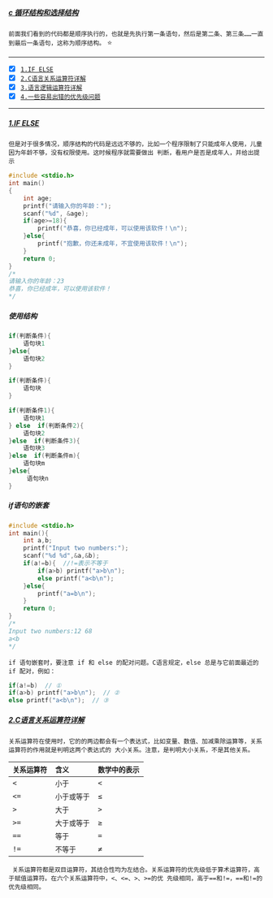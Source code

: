 ##### [c 循环结构和选择结构](#top) <b id="top"></b>
`前面我们看到的代码都是顺序执行的，也就是先执行第一条语句，然后是第二条、第三条……一直到最后一条语句，这称为顺序结构。` :star:

------

- [x] [`1.IF ELSE`](#target1)
- [x] [`2.C语言关系运算符详解`](#target2)
- [x] [`3.语言逻辑运算符详解`](#target3)
- [x] [`4.一些容易出错的优先级问题`](#target4)

------

##### [1.IF ELSE](#top) <b id="target1"></b>
`但是对于很多情况，顺序结构的代码是远远不够的，比如一个程序限制了只能成年人使用，儿童因为年龄不够，没有权限使用。这时候程序就需要做出
判断，看用户是否是成年人，并给出提示`

```c
#include <stdio.h>
int main()
{
    int age;
    printf("请输入你的年龄：");
    scanf("%d", &age);
    if(age>=18){
        printf("恭喜，你已经成年，可以使用该软件！\n");
    }else{
        printf("抱歉，你还未成年，不宜使用该软件！\n");
    }
    return 0;
}
/*
请输入你的年龄：23
恭喜，你已经成年，可以使用该软件！
*/
```

##### 使用结构
```c
if(判断条件){
    语句块1
}else{
    语句块2
}

if(判断条件){
    语句块
}

if(判断条件1){
    语句块1
} else  if(判断条件2){
    语句块2
}else  if(判断条件3){
    语句块3
}else  if(判断条件m){
    语句块m
}else{
     语句块n
}
```

##### if语句的嵌套

```c
#include <stdio.h>
int main(){
    int a,b;
    printf("Input two numbers:");
    scanf("%d %d",&a,&b);
    if(a!=b){  //!=表示不等于
        if(a>b) printf("a>b\n");
        else printf("a<b\n");
    }else{
        printf("a=b\n");
    }
    return 0;
}
/*
Input two numbers:12 68
a<b
*/
```
`if 语句嵌套时，要注意 if 和 else 的配对问题。C语言规定，else 总是与它前面最近的 if 配对，例如：`

```c
if(a!=b)  // ①
if(a>b) printf("a>b\n");  // ②
else printf("a<b\n");  // ③
```
##### [2.C语言关系运算符详解](#top) <b id="target2"></b>
`关系运算符在使用时，它的的两边都会有一个表达式，比如变量、数值、加减乘除运算等，关系运算符的作用就是判明这两个表达式的
大小关系。注意，是判明大小关系，不是其他关系。`

|`关系运算符`| `含义` |`数学中的表示`|
|:----|:----|:----|
|`<`|`小于`|`<`|
|`<=`|`小于或等于`|`≤`|
|`>`|`大于`|`>`|
|`>=`|`大于或等于`|`≥`|
|`==`|`等于`|`=`|
|`!=`|`不等于`|`≠`|

`
关系运算符都是双目运算符，其结合性均为左结合。关系运算符的优先级低于算术运算符，高于赋值运算符。在六个关系运算符中，<、<=、>、>=的优
先级相同，高于==和!=，==和!=的优先级相同。`
